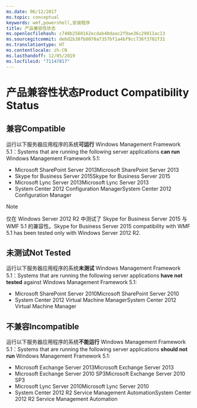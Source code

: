 ```yaml
---
ms.date: 06/12/2017
ms.topic: conceptual
keywords: wmf,powershell,安装程序
title: 产品兼容性状态
ms.openlocfilehash: c740b2560162ecdab40daac2f9ae36c29811ac13
ms.sourcegitcommit: debd2b38fb8070a7357bf1a4bf9cc736f3702f31
ms.translationtype: HT
ms.contentlocale: zh-CN
ms.lasthandoff: 12/05/2019
ms.locfileid: "71147817"
---
```

# <a name="product-compatibility-status"></a><span data-ttu-id="0c2c4-103">产品兼容性状态</span><span class="sxs-lookup"><span data-stu-id="0c2c4-103">Product Compatibility Status</span></span>

## <a name="compatible"></a><span data-ttu-id="0c2c4-104">兼容</span><span class="sxs-lookup"><span data-stu-id="0c2c4-104">Compatible</span></span>

<span data-ttu-id="0c2c4-105">运行以下服务器应用程序的系统**可运行** Windows Management Framework 5.1：</span><span class="sxs-lookup"><span data-stu-id="0c2c4-105">Systems that are running the following server applications **can run** Windows Management Framework 5.1:</span></span>

- <span data-ttu-id="0c2c4-106">Microsoft SharePoint Server 2013</span><span class="sxs-lookup"><span data-stu-id="0c2c4-106">Microsoft SharePoint Server 2013</span></span>
- <span data-ttu-id="0c2c4-107">Skype for Business Server 2015</span><span class="sxs-lookup"><span data-stu-id="0c2c4-107">Skype for Business Server 2015</span></span>
- <span data-ttu-id="0c2c4-108">Microsoft Lync Server 2013</span><span class="sxs-lookup"><span data-stu-id="0c2c4-108">Microsoft Lync Server 2013</span></span>
- <span data-ttu-id="0c2c4-109">System Center 2012 Configuration Manager</span><span class="sxs-lookup"><span data-stu-id="0c2c4-109">System Center 2012 Configuration Manager</span></span>

> [!NOTE]
> <span data-ttu-id="0c2c4-110">仅在 Windows Server 2012 R2 中测试了 Skype for Business Server 2015 与 WMF 5.1 的兼容性。</span><span class="sxs-lookup"><span data-stu-id="0c2c4-110">Skype for Business Server 2015 compatibility with WMF 5.1 has been tested only with Windows Server 2012 R2.</span></span>

## <a name="not-tested"></a><span data-ttu-id="0c2c4-111">未测试</span><span class="sxs-lookup"><span data-stu-id="0c2c4-111">Not Tested</span></span>

<span data-ttu-id="0c2c4-112">运行以下服务器应用程序的系统**未测试** Windows Management Framework 5.1：</span><span class="sxs-lookup"><span data-stu-id="0c2c4-112">Systems that are running the following server applications **have not tested** against Windows Management Framework 5.1:</span></span>

- <span data-ttu-id="0c2c4-113">Microsoft SharePoint Server 2010</span><span class="sxs-lookup"><span data-stu-id="0c2c4-113">Microsoft SharePoint Server 2010</span></span>
- <span data-ttu-id="0c2c4-114">System Center 2012 Virtual Machine Manager</span><span class="sxs-lookup"><span data-stu-id="0c2c4-114">System Center 2012 Virtual Machine Manager</span></span>

## <a name="incompatible"></a><span data-ttu-id="0c2c4-115">不兼容</span><span class="sxs-lookup"><span data-stu-id="0c2c4-115">Incompatible</span></span>

<span data-ttu-id="0c2c4-116">运行以下服务器应用程序的系统**不能运行**  Windows Management Framework 5.1：</span><span class="sxs-lookup"><span data-stu-id="0c2c4-116">Systems that are running the following server applications **should not run** Windows Management Framework 5.1:</span></span>

- <span data-ttu-id="0c2c4-117">Microsoft Exchange Server 2013</span><span class="sxs-lookup"><span data-stu-id="0c2c4-117">Microsoft Exchange Server 2013</span></span>
- <span data-ttu-id="0c2c4-118">Microsoft Exchange Server 2010 SP3</span><span class="sxs-lookup"><span data-stu-id="0c2c4-118">Microsoft Exchange Server 2010 SP3</span></span>
- <span data-ttu-id="0c2c4-119">Microsoft Lync Server 2010</span><span class="sxs-lookup"><span data-stu-id="0c2c4-119">Microsoft Lync Server 2010</span></span>
- <span data-ttu-id="0c2c4-120">System Center 2012 R2 Service Management Automation</span><span class="sxs-lookup"><span data-stu-id="0c2c4-120">System Center 2012 R2 Service Management Automation</span></span>
